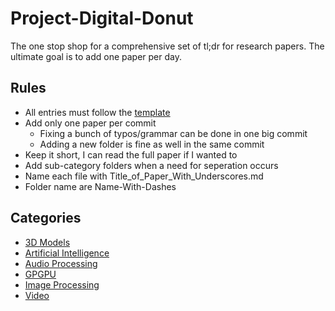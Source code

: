 # Project-Digital-Donut

The one stop shop for a comprehensive set of tl;dr for research papers. The ultimate goal is to add one paper per day.

## Rules

- All entries must follow the [template](./template.md)
- Add only one paper per commit
  - Fixing a bunch of typos/grammar can be done in one big commit
  - Adding a new folder is fine as well in the same commit
- Keep it short, I can read the full paper if I wanted to
- Add sub-category folders when a need for seperation occurs
- Name each file with Title_of_Paper_With_Underscores.md
- Folder name are Name-With-Dashes

## Categories

- [3D Models](./3D-Models)
- [Artificial Intelligence](./Artificial-Intelligence)
- [Audio Processing](./Audio-Processing)
- [GPGPU](./GPGPU)
- [Image Processing](./Image-Processing)
- [Video](./Video)
